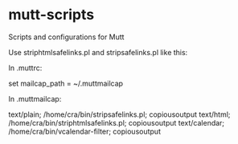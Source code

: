 # mutt-scripts
Scripts and configurations for Mutt

Use striphtmlsafelinks.pl and stripsafelinks.pl like this:

In .muttrc:

  set mailcap_path = ~/.muttmailcap

In .muttmailcap:

  text/plain; /home/cra/bin/stripsafelinks.pl; copiousoutput
  text/html; /home/cra/bin/striphtmlsafelinks.pl; copiousoutput
  text/calendar; /home/cra/bin/vcalendar-filter; copiousoutput
